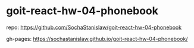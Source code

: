 # goit-react-hw-04-phonebook

<!--  -->

repo: https://github.com/SochaStanislaw/goit-react-hw-04-phonebook

<!--  -->

gh-pages: https://sochastanislaw.github.io/goit-react-hw-04-phonebook/
